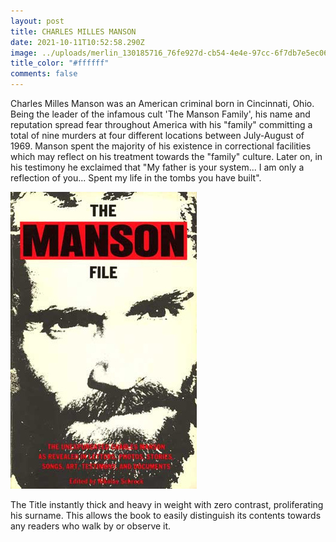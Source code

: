 ```yaml
---
layout: post
title: CHARLES MILLES MANSON
date: 2021-10-11T10:52:58.290Z
image: ../uploads/merlin_130185716_76fe927d-cb54-4e4e-97cc-6f7db7e5ec06-superjumbo.jpeg
title_color: "#ffffff"
comments: false
---
```

Charles Milles Manson was an American criminal born in Cincinnati, Ohio. Being the leader of the infamous cult 'The Manson Family', his name and reputation spread fear throughout America with his "family" committing a total of nine murders at four different locations between July-August of 1969. Manson spent the majority of his existence in correctional facilities which may reflect on his treatment towards the "family" culture. Later on, in his testimony he exclaimed that "My father is your system... I am only a reflection of you... Spent my life in the tombs you have built".

![A Publication by Schreck Nikolas, 1988.](../uploads/manson-file.jpeg)

The Title instantly thick and heavy in weight with zero contrast, proliferating his surname. This allows the book to easily distinguish its contents towards any readers who walk by or observe it.